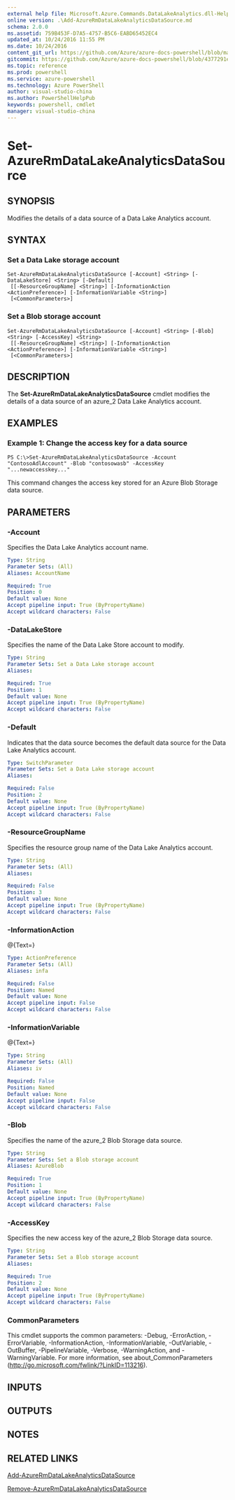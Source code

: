 ```yaml
---
external help file: Microsoft.Azure.Commands.DataLakeAnalytics.dll-Help.xml
online version: .\Add-AzureRmDataLakeAnalyticsDataSource.md
schema: 2.0.0
ms.assetid: 759B453F-D7A5-4757-B5C6-EABD65452EC4
updated_at: 10/24/2016 11:55 PM
ms.date: 10/24/2016
content_git_url: https://github.com/Azure/azure-docs-powershell/blob/master/azureps-cmdlets-docs/ResourceManager/AzureRM.DataLakeAnalytics/v1.1.4/Set-AzureRmDataLakeAnalyticsDataSource.md
gitcommit: https://github.com/Azure/azure-docs-powershell/blob/4377291ee360e58e2c1c5d644155daf6a0279055/azureps-cmdlets-docs/ResourceManager/AzureRM.DataLakeAnalytics/v1.1.4/Set-AzureRmDataLakeAnalyticsDataSource.md
ms.topic: reference
ms.prod: powershell
ms.service: azure-powershell
ms.technology: Azure PowerShell
author: visual-studio-china
ms.author: PowerShellHelpPub
keywords: powershell, cmdlet
manager: visual-studio-china
---
```


# Set-AzureRmDataLakeAnalyticsDataSource

## SYNOPSIS
Modifies the details of a data source of a Data Lake Analytics account.

## SYNTAX

### Set a Data Lake storage account
```
Set-AzureRmDataLakeAnalyticsDataSource [-Account] <String> [-DataLakeStore] <String> [-Default]
 [[-ResourceGroupName] <String>] [-InformationAction <ActionPreference>] [-InformationVariable <String>]
 [<CommonParameters>]
```

### Set a Blob storage account
```
Set-AzureRmDataLakeAnalyticsDataSource [-Account] <String> [-Blob] <String> [-AccessKey] <String>
 [[-ResourceGroupName] <String>] [-InformationAction <ActionPreference>] [-InformationVariable <String>]
 [<CommonParameters>]
```

## DESCRIPTION
The **Set-AzureRmDataLakeAnalyticsDataSource** cmdlet modifies the details of a data source of an azure_2 Data Lake Analytics account.

## EXAMPLES

### Example 1: Change the access key for a data source
```
PS C:\>Set-AzureRmDataLakeAnalyticsDataSource -Account "ContosoAdlAccount" -Blob "contosowasb" -AccessKey "...newaccesskey..."
```

This command changes the access key stored for an Azure Blob Storage data source.

## PARAMETERS

### -Account
Specifies the Data Lake Analytics account name.

```yaml
Type: String
Parameter Sets: (All)
Aliases: AccountName

Required: True
Position: 0
Default value: None
Accept pipeline input: True (ByPropertyName)
Accept wildcard characters: False
```

### -DataLakeStore
Specifies the name of the Data Lake Store account to modify.

```yaml
Type: String
Parameter Sets: Set a Data Lake storage account
Aliases: 

Required: True
Position: 1
Default value: None
Accept pipeline input: True (ByPropertyName)
Accept wildcard characters: False
```

### -Default
Indicates that the data source becomes the default data source for the Data Lake Analytics account.

```yaml
Type: SwitchParameter
Parameter Sets: Set a Data Lake storage account
Aliases: 

Required: False
Position: 2
Default value: None
Accept pipeline input: True (ByPropertyName)
Accept wildcard characters: False
```

### -ResourceGroupName
Specifies the resource group name of the Data Lake Analytics account.

```yaml
Type: String
Parameter Sets: (All)
Aliases: 

Required: False
Position: 3
Default value: None
Accept pipeline input: True (ByPropertyName)
Accept wildcard characters: False
```

### -InformationAction
@{Text=}

```yaml
Type: ActionPreference
Parameter Sets: (All)
Aliases: infa

Required: False
Position: Named
Default value: None
Accept pipeline input: False
Accept wildcard characters: False
```

### -InformationVariable
@{Text=}

```yaml
Type: String
Parameter Sets: (All)
Aliases: iv

Required: False
Position: Named
Default value: None
Accept pipeline input: False
Accept wildcard characters: False
```

### -Blob
Specifies the name of the azure_2 Blob Storage data source.

```yaml
Type: String
Parameter Sets: Set a Blob storage account
Aliases: AzureBlob

Required: True
Position: 1
Default value: None
Accept pipeline input: True (ByPropertyName)
Accept wildcard characters: False
```

### -AccessKey
Specifies the new access key of the azure_2 Blob Storage data source.

```yaml
Type: String
Parameter Sets: Set a Blob storage account
Aliases: 

Required: True
Position: 2
Default value: None
Accept pipeline input: True (ByPropertyName)
Accept wildcard characters: False
```

### CommonParameters
This cmdlet supports the common parameters: -Debug, -ErrorAction, -ErrorVariable, -InformationAction, -InformationVariable, -OutVariable, -OutBuffer, -PipelineVariable, -Verbose, -WarningAction, and -WarningVariable. For more information, see about_CommonParameters (http://go.microsoft.com/fwlink/?LinkID=113216).

## INPUTS

## OUTPUTS

## NOTES

## RELATED LINKS

[Add-AzureRmDataLakeAnalyticsDataSource](./Add-AzureRmDataLakeAnalyticsDataSource.md)

[Remove-AzureRmDataLakeAnalyticsDataSource](./Remove-AzureRmDataLakeAnalyticsDataSource.md)


